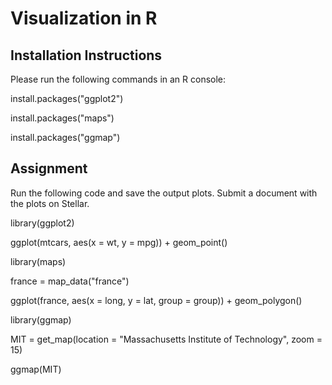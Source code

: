 # Visualization in R

## Installation Instructions

Please run the following commands in an R console:

install.packages("ggplot2")

install.packages("maps")

install.packages("ggmap")

## Assignment

Run the following code and save the output plots. Submit a document with the plots on Stellar.

library(ggplot2)

ggplot(mtcars, aes(x = wt, y = mpg)) + geom_point()

library(maps)

france = map_data("france")

ggplot(france, aes(x = long, y = lat, group = group)) + geom_polygon()

library(ggmap)

MIT = get_map(location = "Massachusetts Institute of Technology", zoom = 15)

ggmap(MIT)
